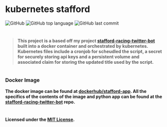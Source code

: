 # kubernetes stafford
![GitHub](https://img.shields.io/github/license/jacobmannix/kubernetes-stafford?color=blue)
![GitHub top language](https://img.shields.io/github/languages/top/jacobmannix/kubernetes-stafford)
![GitHub last commit](https://img.shields.io/github/last-commit/jacobmannix/kubernetes-stafford)

#
> <b> This project is a based off my project [stafford-racing-twitter-bot](https://github.com/JacobMannix/stafford-racing-twitter-bot) built into a docker container and orchestrated by kubernetes. Kubernetes files include a cronjob for scheudled the script, a secret for securely storing api keys and a persistent volume and associated claim for storing the updated title used by the script.

#
### Docker Image
The docker image can be found at [dockerhub/stafford-app](https://hub.docker.com/repository/docker/jmannix3/stafford-app). All the specifics of the contents of the image and python app can be found at the [stafford-racing-twitter-bot](https://github.com/JacobMannix/stafford-racing-twitter-bot) repo.

#
Licensed under the [MIT License](LICENSE).
